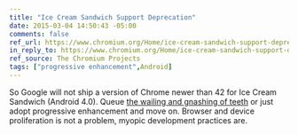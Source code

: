 ```yaml
---
title: "Ice Cream Sandwich Support Deprecation"
date: 2015-03-04 14:50:43 -05:00
comments: false
ref_url: https://www.chromium.org/Home/ice-cream-sandwich-support-deprecation-faq
in_reply_to: https://www.chromium.org/Home/ice-cream-sandwich-support-deprecation-faq
ref_source: The Chromium Projects
tags: ["progressive enhancement",Android]
---
```


So Google will not ship a version of Chrome newer than 42 for Ice Cream Sandwich (Android 4.0). Queue [the wailing and gnashing of teeth](https://forums.theregister.co.uk/forum/1/2015/03/04/google_chrome_android_4/) or just adopt progressive enhancement and move on. Browser and device proliferation is not a problem, myopic development practices are.